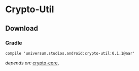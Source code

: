 Crypto-Util
===============

## Download ##

### Gradle ###

    compile 'universum.studios.android:crypto-util:0.1.1@aar'

_depends on:_
[crypto-core](https://github.com/universum-studios/android_crypto/tree/master/library-core),